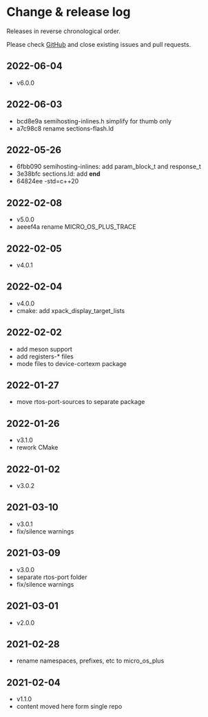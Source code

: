 # Change & release log

Releases in reverse chronological order.

Please check
[GitHub](https://github.com/micro-os-plus/architecture-cortexm-xpack/issues/)
and close existing issues and pull requests.

## 2022-06-04

* v6.0.0

## 2022-06-03

* bcd8e9a semihosting-inlines.h simplify for thumb only
* a7c98c8 rename sections-flash.ld

## 2022-05-26

* 6fbb090 semihosting-inlines: add param_block_t and response_t
* 3e38bfc sections.ld: add __end__
* 64824ee -std=c++20

## 2022-02-08

* v5.0.0
* aeeef4a rename MICRO_OS_PLUS_TRACE

## 2022-02-05

* v4.0.1

## 2022-02-04

* v4.0.0
* cmake: add xpack_display_target_lists

## 2022-02-02

* add meson support
* add registers-* files
* mode files to device-cortexm package

## 2022-01-27

* move rtos-port-sources to separate package

## 2022-01-26

* v3.1.0
* rework CMake

## 2022-01-02

* v3.0.2

## 2021-03-10

* v3.0.1
* fix/silence warnings

## 2021-03-09

* v3.0.0
* separate rtos-port folder
* fix/silence warnings

## 2021-03-01

* v2.0.0

## 2021-02-28

* rename namespaces, prefixes, etc to micro_os_plus

## 2021-02-04

* v1.1.0
* content moved here form single repo
